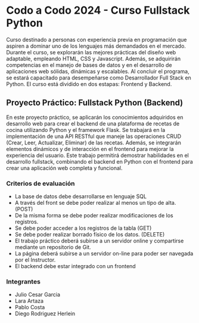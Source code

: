 # Codo a Codo 2024 - Curso Fullstack Python

Curso destinado a personas con experiencia previa en programación que aspiren a dominar uno de los lenguajes más demandados en el mercado. Durante el curso, se explorarán las mejores prácticas del diseño web adaptable, empleando HTML, CSS y Javascript. Además, se adquirirán competencias en el manejo de bases de datos y en el desarrollo de aplicaciones web sólidas, dinámicas y escalables. Al concluir el programa, se estará capacitado para desempeñarse como Desarrollador Full Stack en Python. El curso está dividido en dos estapas: Frontend y Backend.

## Proyecto Práctico: Fullstack Python (Backend)
En este proyecto práctico, se aplicarán los conocimientos adquiridos en desarrollo web para crear el backend de una plataforma de recetas de cocina utilizando Python y el framework Flask. Se trabajará en la implementación de una API RESTful que maneje las operaciones CRUD (Crear, Leer, Actualizar, Eliminar) de las recetas. Además, se integrarán elementos dinámicos y de interacción en el frontend para mejorar la experiencia del usuario. Este trabajo permitirá demostrar habilidades en el desarrollo fullstack, combinando el backend en Python con el frontend para crear una aplicación web completa y funcional.

### Criterios de evaluación
- La base de datos debe desarrollarse en lenguaje SQL
- A través del front se debe poder realizar al menos un tipo de alta. (POST)
- De la misma forma se debe poder realizar modificaciones de los registros.
- Se debe poder acceder a los registros de la tabla (GET)
- Se debe poder realizar borrado físico de los datos. (DELETE)
- El trabajo práctico deberá subirse a un servidor online y compartirse mediante un repositorio de Git.
- La página deberá subirse a un servidor on-line para poder ser navegada por el Instructor.
- El backend debe estar integrado con un frontend

### Integrantes
- Julio Cesar Garcia
- Lara Artaza
- Pablo Costa
- Diego Rodriguez Herlein
